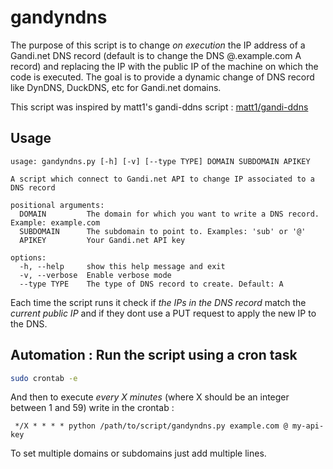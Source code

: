 # gandyndns
The purpose of this script is to change *on execution* the IP address of a Gandi.net DNS record (default is to change the DNS @.example.com A record) 
and replacing the IP with the public IP of the machine on which the code is executed. The goal is to provide a dynamic change of DNS record like DynDNS, DuckDNS, etc for Gandi.net domains.

This script was inspired by matt1's gandi-ddns script : [matt1/gandi-ddns](https://github.com/matt1/gandi-ddns)

## Usage

```
usage: gandyndns.py [-h] [-v] [--type TYPE] DOMAIN SUBDOMAIN APIKEY

A script which connect to Gandi.net API to change IP associated to a DNS record

positional arguments:
  DOMAIN         The domain for which you want to write a DNS record. Example: example.com
  SUBDOMAIN      The subdomain to point to. Examples: 'sub' or '@'
  APIKEY         Your Gandi.net API key

options:
  -h, --help     show this help message and exit
  -v, --verbose  Enable verbose mode
  --type TYPE    The type of DNS record to create. Default: A
```

Each time the script runs it check if *the IPs in the DNS record* match the *current public IP* and if they dont use a PUT request to apply the new IP to the DNS.

## Automation : **Run the script using a cron task**

```bash
sudo crontab -e
```

And then to execute *every X minutes* (where X should be an integer between 1 and 59) write in the crontab :  

```
 */X * * * * python /path/to/script/gandyndns.py example.com @ my-api-key
```

To set multiple domains or subdomains just add multiple lines.
